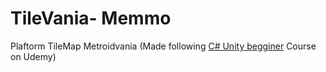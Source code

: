 # TileVania- Memmo
Plaftorm TileMap Metroidvania (Made following [C# Unity begginer](https://www.udemy.com/course/unitycourse/?couponCode=KEEPLEARNING) Course on Udemy) 
